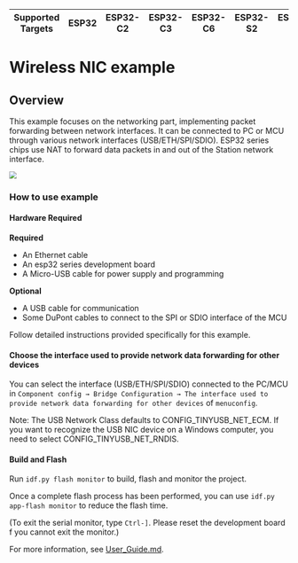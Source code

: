 | Supported Targets | ESP32 | ESP32-C2 | ESP32-C3 | ESP32-C6 | ESP32-S2 | ESP32-S3 | ESP32-H2 |
| ----------------- | ----- | -------- | -------- | -------- | -------- | -------- | -------- |

# Wireless NIC example

## Overview

This example focuses on the networking part, implementing packet forwarding between network interfaces. It can be connected to PC or MCU through various network interfaces (USB/ETH/SPI/SDIO). ESP32 series chips use NAT to forward data packets in and out of the Station network interface.

<img src="https://raw.githubusercontent.com/espressif/esp-iot-bridge/master/components/iot_bridge/docs/_static/wireless_nic_en.png" style="zoom:80%;" />

### How to use example
#### Hardware Required
**Required**
- An Ethernet cable
- An esp32 series development board
- A Micro-USB cable for power supply and programming

**Optional**
- A USB cable for communication
- Some DuPont cables to connect to the SPI or SDIO interface of the MCU

Follow detailed instructions provided specifically for this example.

#### Choose the interface used to provide network data forwarding for other devices

You can select the interface (USB/ETH/SPI/SDIO) connected to the PC/MCU in `Component config → Bridge Configuration → The interface used to provide network data forwarding for other devices` of `menuconfig`.

Note: The USB Network Class defaults to CONFIG_TINYUSB_NET_ECM. If you want to recognize the USB NIC device on a Windows computer, you need to select CONFIG_TINYUSB_NET_RNDIS.

#### Build and Flash
Run `idf.py flash monitor` to build, flash and monitor the project.

Once a complete flash process has been performed, you can use `idf.py app-flash monitor` to reduce the flash time.

(To exit the serial monitor, type `Ctrl-]`. Please reset the development board f you cannot exit the monitor.)

For more information, see [User_Guide.md](https://github.com/espressif/esp-iot-bridge/blob/master/components/iot_bridge/User_Guide.md).

